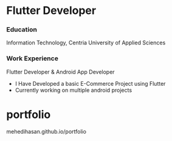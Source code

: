 # Flutter Developer

### Education
Information Technology, Centria University of Applied Sciences

### Work Experience
Flutter Developer & Android App Developer
- I Have Developed a basic E-Commerce Project using Flutter
- Currently working on multiple android projects


# portfolio
mehedihasan.github.io/portfolio
